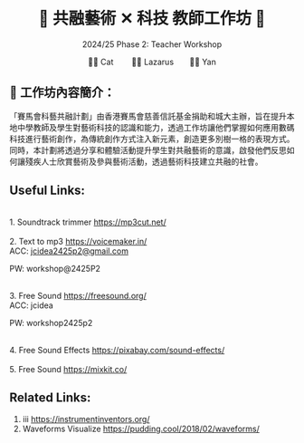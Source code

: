 <h1 align="center">🎵 共融藝術 ✕ 科技 教師工作坊 🎵</h1>
<p align="center"> 2024/25 Phase 2: Teacher Workshop </p>
<p align="center">🧑‍🏫 Cat &emsp;&emsp;👨‍🏫 Lazarus&emsp;&emsp;👩‍🏫 Yan</p>


## 🎨 工作坊內容簡介：
「賽馬會科藝共融計劃」由香港賽馬會慈善信託基金捐助和城大主辦，旨在提升本地中學教師及學生對藝術科技的認識和能力，透過工作坊讓他們掌握如何應用數碼科技進行藝術創作，為傳統創作方式注入新元素，創造更多別樹一格的表現方式。同時，本計劃將透過分享和體驗活動提升學生對共融藝術的意識，啟發他們反思如何讓殘疾人士欣賞藝術及參與藝術活動，透過藝術科技建立共融的社會。


## Useful Links:
<br>1. Soundtrack trimmer  https://mp3cut.net/ </br>
<br>2. Text to mp3 https://voicemaker.in/ </br>
      ACC: jcidea2425p2@gmail.com
      <p>PW: workshop@2425P2</p>
<br>3. Free Sound https://freesound.org/ </br>
      ACC: jcidea
      <p>PW: workshop2425p2</p>
<br>4. Free Sound Effects https://pixabay.com/sound-effects/ </br>
<br>5. Free Sound https://mixkit.co/ </br>

## Related Links:
1. iii https://instrumentinventors.org/ 
2. Waveforms Visualize https://pudding.cool/2018/02/waveforms/
